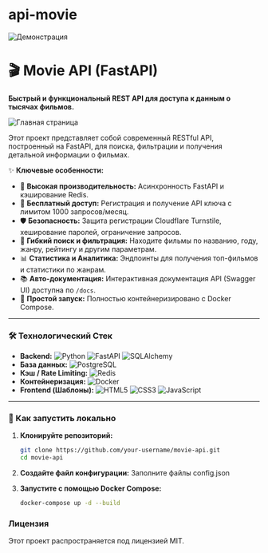 # api-movie
![Демонстрация](https://github.com/user-attachments/assets/ff8704f4-d5b4-4edc-bb29-64169cbe0fdd)

# 🎬 Movie API (FastAPI)

**Быстрый и функциональный REST API для доступа к данным о тысячах фильмов.**

![Главная страница](https://github.com/user-attachments/assets/0228ceda-a767-4f8a-bf6d-2afa845eb977)

Этот проект представляет собой современный RESTful API, построенный на FastAPI, для поиска, фильтрации и получения детальной информации о фильмах.

✨ **Ключевые особенности:**

*   🚀 **Высокая производительность:** Асинхронность FastAPI и кэширование Redis.
*   🔑 **Бесплатный доступ:** Регистрация и получение API ключа с лимитом 1000 запросов/месяц.
*   🛡️ **Безопасность:** Защита регистрации Cloudflare Turnstile, хеширование паролей, ограничение запросов.
*   🔎 **Гибкий поиск и фильтрация:** Находите фильмы по названию, году, жанру, рейтингу и другим параметрам.
*   📊 **Статистика и Аналитика:** Эндпоинты для получения топ-фильмов и статистики по жанрам.
*   📚 **Авто-документация:** Интерактивная документация API (Swagger UI) доступна по `/docs`.
*   🐳 **Простой запуск:** Полностью контейнеризировано с Docker Compose.

---

### 🛠️ Технологический Стек

*   **Backend:** ![Python](https://img.shields.io/badge/Python-3776AB?style=flat&logo=python&logoColor=white) ![FastAPI](https://img.shields.io/badge/FastAPI-009688?style=flat&logo=fastapi&logoColor=white) ![SQLAlchemy](https://img.shields.io/badge/SQLAlchemy-D71F00?style=flat&logo=sqlalchemy&logoColor=white)
*   **База данных:** ![PostgreSQL](https://img.shields.io/badge/PostgreSQL-4169E1?style=flat&logo=postgresql&logoColor=white)
*   **Кэш / Rate Limiting:** ![Redis](https://img.shields.io/badge/redis-%23DD0031.svg?style=flat&logo=redis&logoColor=white)
*   **Контейнеризация:** ![Docker](https://img.shields.io/badge/Docker-2496ED?style=flat&logo=docker&logoColor=white)
*   **Frontend (Шаблоны):** ![HTML5](https://img.shields.io/badge/html5-%23E34F26.svg?style=flat&logo=html5&logoColor=white) ![CSS3](https://img.shields.io/badge/css3-%231572B6.svg?style=flat&logo=css3&logoColor=white) ![JavaScript](https://img.shields.io/badge/javascript-%23323330.svg?style=flat&logo=javascript&logoColor=%23F7DF1E)

---

### 🚀 Как запустить локально

1.  **Клонируйте репозиторий:**
    ```bash
    git clone https://github.com/your-username/movie-api.git
    cd movie-api
    ```
2.  **Создайте файл конфигурации:**
    Заполните файлы config.json

3.  **Запустите с помощью Docker Compose:**
    ```bash
    docker-compose up -d --build
    ```


### Лицензия

Этот проект распространяется под лицензией MIT.

